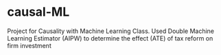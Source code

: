 # causal-ML
Project for Causality with Machine Learning Class. Used Double Machine Learning Estimator (AIPW) to determine the effect (ATE) of tax reform on firm investment
